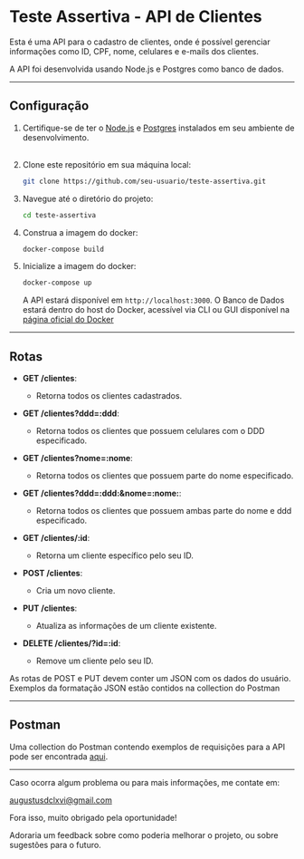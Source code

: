 # Teste Assertiva - API de Clientes

Esta é uma API para o cadastro de clientes, onde é possível gerenciar informações como ID, CPF, nome, celulares e e-mails dos clientes.

A API foi desenvolvida usando Node.js e Postgres como banco de dados.

---

## Configuração

1. Certifique-se de ter o [Node.js](https://nodejs.org/en/download) e [Postgres](https://www.postgresql.org/download/) instalados em seu ambiente de desenvolvimento.<br><br>

2. Clone este repositório em sua máquina local:

   ```bash
   git clone https://github.com/seu-usuario/teste-assertiva.git
   ```

3. Navegue até o diretório do projeto:

   ```bash
   cd teste-assertiva
   ```

4. Construa a imagem do docker:

   ```bash
   docker-compose build
   ```

5. Inicialize a imagem do docker:

   ```bash
   docker-compose up
   ```

   A API estará disponível em `http://localhost:3000`.
   O Banco de Dados estará dentro do host do Docker, acessível via CLI ou GUI disponível na [página oficial do Docker](https://www.docker.com/products/docker-desktop/)

---

## Rotas

- **GET /clientes**:
  - Retorna todos os clientes cadastrados.
- **GET /clientes?ddd=:ddd**:

  - Retorna todos os clientes que possuem celulares com o DDD especificado.

- **GET /clientes?nome=:nome**:
  - Retorna todos os clientes que possuem parte do nome especificado.
- **GET /clientes?ddd=:ddd:&nome=:nome:**:

  - Retorna todos os clientes que possuem ambas parte do nome e ddd especificado.

- **GET /clientes/:id**:

  - Retorna um cliente específico pelo seu ID.

- **POST /clientes**:

  - Cria um novo cliente.

- **PUT /clientes**:

  - Atualiza as informações de um cliente existente.

- **DELETE /clientes/?id=:id**:
  - Remove um cliente pelo seu ID.

As rotas de POST e PUT devem conter um JSON com os dados do usuário.
Exemplos da formatação JSON estão contidos na collection do Postman

---

## Postman

Uma collection do Postman contendo exemplos de requisições para a API pode ser encontrada [aqui](https://www.postman.com/material-technologist-3598609/workspace/teste-assertiva/collection/13586614-65a35818-f744-42be-98ff-83b4a109e14a?action=share&creator=13586614).

---

Caso ocorra algum problema ou para mais informações, me contate em:

augustusdclxvi@gmail.com

Fora isso, muito obrigado pela oportunidade!

Adoraria um feedback sobre como poderia melhorar o projeto, ou sobre sugestões para o futuro.

